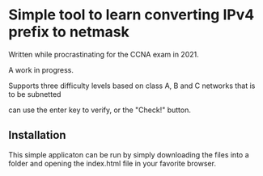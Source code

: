 # Simple tool to learn converting IPv4 prefix to netmask #

Written while procrastinating for the CCNA exam in 2021.

A work in progress. 

Supports three difficulty levels based on class A, B and C networks that is to be subnetted

can use the enter key to verify, or the "Check!" button.


## Installation ##
This simple applicaton can be run by simply downloading the files into a folder and opening the index.html file in your favorite browser.